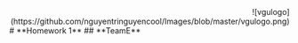 <div style="text-align: right"> ![vgulogo](https://github.com/nguyentringuyencool/Images/blob/master/vgulogo.png) </div>
# **Homework 1**
## **TeamE**

